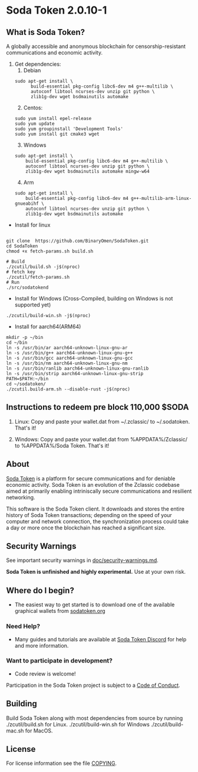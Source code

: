 Soda Token 2.0.10-1
==============

What is Soda Token?
----------------
A globally accessible and anonymous blockchain for censorship-resistant communications and economic activity.

1. Get dependencies:
    1. Debian
    ```{r, engine='bash'}
    sudo apt-get install \
          build-essential pkg-config libc6-dev m4 g++-multilib \
          autoconf libtool ncurses-dev unzip git python \
          zlib1g-dev wget bsdmainutils automake
    ```
    2. Centos:
    ```{r, engine='bash')
    sudo yum install epel-release
    sudo yum update
    sudo yum groupinstall 'Development Tools'
    sudo yum install git cmake3 wget
    ```
    3. Windows
    ```{r, engine='bash'}
    sudo apt-get install \
        build-essential pkg-config libc6-dev m4 g++-multilib \
        autoconf libtool ncurses-dev unzip git python \
        zlib1g-dev wget bsdmainutils automake mingw-w64
    ```
    4. Arm
    ```{r, engine='bash'}
    sudo apt-get install \
        build-essential pkg-config libc6-dev m4 g++-multilib-arm-linux-gnueabihf \
        autoconf libtool ncurses-dev unzip git python \
        zlib1g-dev wget bsdmainutils automake
    ```

* Install for linux
```{r, engine='bash'}

git clone  https://github.com/BinaryOmen/SodaToken.git
cd SodaToken
chmod +x fetch-params.sh build.sh

# Build
./zcutil/build.sh -j$(nproc)
# fetch key
./zcutil/fetch-params.sh
# Run
./src/sodatokend
```

* Install for Windows (Cross-Compiled, building on Windows is not supported yet)

```
./zcutil/build-win.sh -j$(nproc)
```

* Install for aarch64(ARM64)

```
mkdir -p ~/bin
cd ~/bin
ln -s /usr/bin/ar aarch64-unknown-linux-gnu-ar
ln -s /usr/bin/g++ aarch64-unknown-linux-gnu-g++
ln -s /usr/bin/gcc aarch64-unknown-linux-gnu-gcc
ln -s /usr/bin/nm aarch64-unknown-linux-gnu-nm
ln -s /usr/bin/ranlib aarch64-unknown-linux-gnu-ranlib
ln -s /usr/bin/strip aarch64-unknown-linux-gnu-strip
PATH=$PATH:~/bin
cd ~/sodatoken/
./zcutil.build-arm.sh --disable-rust -j$(nproc)
```
Instructions to redeem pre block 110,000 $SODA
-------------
1. Linux:
Copy and paste your wallet.dat from ~/.zclassic/ to ~/.sodatoken. That's it!

2. Windows:
Copy and paste your wallet.dat from %APPDATA%/Zclassic/ to %APPDATA%/Soda Token. That's it!

About
--------------

[Soda Token](https://sodatoken.org/) is a platform for secure communications and for deniable economic activity.
Soda Token is an evolution of the Zclassic codebase aimed at primarily enabling intriniscally secure communications and
resilient networking.

This software is the Soda Token client. It downloads and stores the entire history
of Soda Token transactions; depending on the speed of your computer and network
connection, the synchronization process could take a day or more once the
blockchain has reached a significant size.

Security Warnings
-----------------

See important security warnings in
[doc/security-warnings.md](doc/security-warnings.md).

**Soda Token is unfinished and highly experimental.** Use at your own risk.

Where do I begin?
-----------------
* The easiest way to get started is to download one of the available graphical wallets from [sodatoken.org](https://sodatoken.org)

### Need Help?

* Many guides and tutorials are available at [Soda Token Discord](https://discord.gg/BGcRm)
  for help and more information.

### Want to participate in development?

* Code review is welcome!

Participation in the Soda Token project is subject to a
[Code of Conduct](code_of_conduct.md).

Building
--------

Build Soda Token along with most dependencies from source by running
./zcutil/build.sh for Linux.
./zcutil/build-win.sh for Windows
./zcutil/build-mac.sh for MacOS.

License
-------

For license information see the file [COPYING](COPYING).
